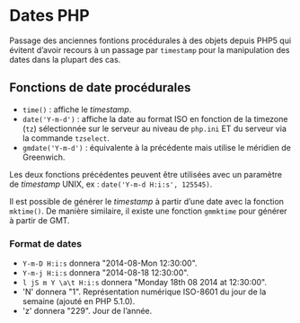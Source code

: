 # Dates PHP

Passage des anciennes fontions procédurales à des objets depuis PHP5 qui évitent d’avoir recours à un passage par `timestamp` pour la manipulation des dates dans la plupart des cas.

## Fonctions de date procédurales

- `time()` : affiche le *timestamp*.
- `date('Y-m-d')` : affiche la date au format ISO en fonction de la timezone (`tz`) sélectionnée sur le serveur au niveau de `php.ini` ET du serveur via la commande `tzselect`.
- `gmdate('Y-m-d')` : équivalente à la précédente mais utilise le méridien de Greenwich.

Les deux fonctions précédentes peuvent être utilisées avec un paramètre de *timestamp* UNIX, ex : `date('Y-m-d H:i:s', 125545)`.

Il est possible de générer le *timestamp* à partir d’une date avec la fonction `mktime()`.
De manière similaire, il existe une fonction `gmmktime` pour générer à partir de GMT.

### Format de dates

- `Y-m-D H:i:s` donnera "2014-08-Mon 12:30:00".
- `Y-m-j H:i:s` donnera "2014-08-18 12:30:00".
- `l jS m Y \a\t H:i:s` donnera "Monday 18th 08 2014 at 12:30:00".
- 'N' donnera "1". Représentation numérique ISO-8601 du jour de la semaine (ajouté en PHP 5.1.0).
- 'z' donnera "229". Jour de l’année.